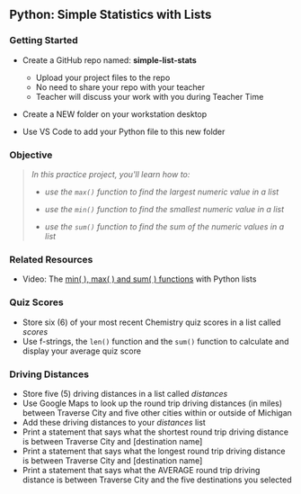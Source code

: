 ## Python: Simple Statistics with Lists

### Getting Started

- Create a GitHub repo named: **simple-list-stats**
    - Upload your project files to the repo
    - No need to share your repo with your teacher
    - Teacher will discuss your work with you during Teacher  Time

- Create a NEW folder on your workstation desktop
- Use VS Code to add your Python file to this new folder


### Objective

> *In this practice project, you'll learn how to:*
>
> - *use the `max()` function to find the largest numeric value in a list*
>
> - *use the `min()` function to find the smallest numeric value in a list*
> 
> - *use the `sum()` function to find the sum of the numeric values in a list*


### Related Resources

- Video: The [min( ), max( ) and sum( ) functions](https://www.eduvision.tv/l?RymygLy&authuser=0) with Python lists


### Quiz Scores
- Store six (6) of your most recent Chemistry quiz scores in a list called *scores*
- Use f-strings, the `len()` function and the `sum()` function to calculate and display your average quiz score

### Driving Distances

- Store five (5) driving distances in a list called *distances*
- Use Google Maps to look up the round trip driving distances (in miles) between Traverse City and five other cities within or outside of Michigan
- Add these driving distances to your *distances* list
- Print a statement that says what the shortest round trip driving distance is between Traverse City and [destination name]
- Print a statement that says what the longest round trip driving distance is between Traverse City and [destination name]
- Print a statement that says what the AVERAGE round trip driving distance is between Traverse City and the five destinations you selected
